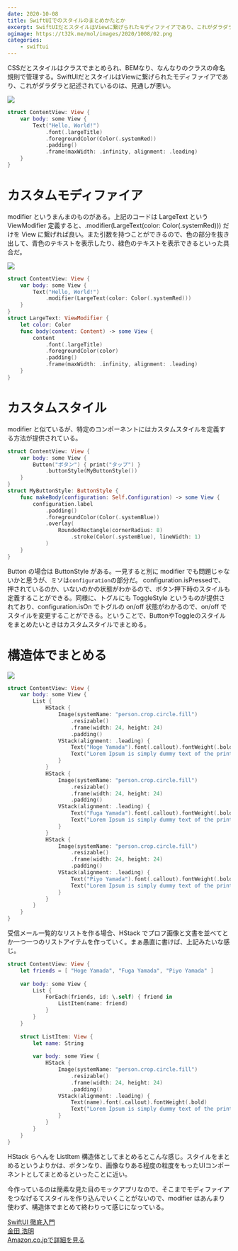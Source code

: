 ```yaml
---
date: 2020-10-08
title: SwiftUIでのスタイルのまとめかたとか
excerpt: SwiftUIだとスタイルはViewに繋げられたモディファイアであり、これがダラダラと記述されているのは、見通しが悪い。
ogimage: https://t32k.me/mol/images/2020/1008/02.png
categories: 
    - swiftui
---
```


CSSだとスタイルはクラスでまとめられ、BEMなり、なんなりのクラスの命名規則で管理する。SwiftUIだとスタイルはViewに繋げられたモディファイアであり、これがダラダラと記述されているのは、見通しが悪い。

![](/mol/images/2020/1008/00.png)

```Swift
struct ContentView: View {
    var body: some View {
        Text("Hello, World!")
            .font(.largeTitle)
            .foregroundColor(Color(.systemRed))
            .padding()
            .frame(maxWidth: .infinity, alignment: .leading)
    }
}
```

# カスタムモディファイア

modifier というまんまのものがある。上記のコードは LargeText という ViewModifier 定義すると、.modifier(LargeText(color: Color(.systemRed))) だけを View に繋げれば良い。また引数を持つことができるので、色の部分を抜き出して、青色のテキストを表示したり、緑色のテキストを表示できるといった具合だ。

![](/mol/images/2020/1008/01.png)

```swift
struct ContentView: View {
    var body: some View {
        Text("Hello, World!")
            .modifier(LargeText(color: Color(.systemRed)))
    }
}
struct LargeText: ViewModifier {
    let color: Color
    func body(content: Content) -> some View {
        content
            .font(.largeTitle)
            .foregroundColor(color)
            .padding()
            .frame(maxWidth: .infinity, alignment: .leading)
    }
}
```

# カスタムスタイル

modifier と似ているが、特定のコンポーネントにはカスタムスタイルを定義する方法が提供されている。

```swift
struct ContentView: View {
    var body: some View {
        Button("ボタン") { print("タップ") }
            .buttonStyle(MyButtonStyle())
    }
}
struct MyButtonStyle: ButtonStyle {
    func makeBody(configuration: Self.Configuration) -> some View {
        configuration.label
            .padding()
            .foregroundColor(Color(.systemBlue))
            .overlay(
                RoundedRectangle(cornerRadius: 8)
                    .stroke(Color(.systemBlue), lineWidth: 1)
            )
    }
}
```

Button の場合は ButtonStyle がある。一見すると別に modifier でも問題じゃないかと思うが、ミソは`configuration`の部分だ。 configuration.isPressedで、押されているのか、いないのかの状態がわかるので、ボタン押下時のスタイルも定義することができる。同様に、トグルにも ToggleStyle というものが提供されており、configuration.isOn でトグルの on/off 状態がわかるので、on/off でスタイルを変更することができる。ということで、ButtonやToggleのスタイルをまとめたいときはカスタムスタイルでまとめる。

# 構造体でまとめる

![](/mol/images/2020/1008/02.png)

```swift
struct ContentView: View {
    var body: some View {
        List {
            HStack {
                Image(systemName: "person.crop.circle.fill")
                    .resizable()
                    .frame(width: 24, height: 24)
                    .padding()
                VStack(alignment: .leading) {
                    Text("Hoge Yamada").font(.callout).fontWeight(.bold)
                    Text("Lorem Ipsum is simply dummy text of the printing and typesetting industry. Lorem Ipsum has been the industry's standard dummy text ever since the 1500s, when an unknown printer took a galley of type and scrambled it to make a type specimen book.").lineLimit(2).font(.caption)
                }
            }
            HStack {
                Image(systemName: "person.crop.circle.fill")
                    .resizable()
                    .frame(width: 24, height: 24)
                    .padding()
                VStack(alignment: .leading) {
                    Text("Fuga Yamada").font(.callout).fontWeight(.bold)
                    Text("Lorem Ipsum is simply dummy text of the printing and typesetting industry. Lorem Ipsum has been the industry's standard dummy text ever since the 1500s, when an unknown printer took a galley of type and scrambled it to make a type specimen book.").lineLimit(2).font(.caption)
                }
            }
            HStack {
                Image(systemName: "person.crop.circle.fill")
                    .resizable()
                    .frame(width: 24, height: 24)
                    .padding()
                VStack(alignment: .leading) {
                    Text("Piyo Yamada").font(.callout).fontWeight(.bold)
                    Text("Lorem Ipsum is simply dummy text of the printing and typesetting industry. Lorem Ipsum has been the industry's standard dummy text ever since the 1500s, when an unknown printer took a galley of type and scrambled it to make a type specimen book.").lineLimit(2).font(.caption)
                }
            }
        }
    }
}
```

受信メール一覧的なリストを作る場合、HStack でプロフ画像と文書を並べてとか一つ一つのリストアイテムを作っていく。まぁ愚直に書けば、上記みたいな感じ。

```swift
struct ContentView: View {
    let friends = [ "Hoge Yamada", "Fuga Yamada", "Piyo Yamada" ]
    
    var body: some View {
        List {
            ForEach(friends, id: \.self) { friend in
                ListItem(name: friend)
            }
        }
    }
    
    struct ListItem: View {
        let name: String
        
        var body: some View {
            HStack {
                Image(systemName: "person.crop.circle.fill")
                    .resizable()
                    .frame(width: 24, height: 24)
                    .padding()
                VStack(alignment: .leading) {
                    Text(name).font(.callout).fontWeight(.bold)
                    Text("Lorem Ipsum is simply dummy text of the printing and typesetting industry. Lorem Ipsum has been the industry's standard dummy text ever since the 1500s, when an unknown printer took a galley of type and scrambled it to make a type specimen book.").lineLimit(2).font(.caption)
                }
            }
        }
    }
}
```

HStack らへんを ListItem 構造体としてまとめるとこんな感じ。スタイルをまとめるというよりかは、ボタンなり、画像なりある程度の粒度をもったUIコンポーネントとしてまとめるといったことに近い。

今作っているのは簡素な見た目のモックアプリなので、そこまでモディファイアをつなげるてスタイルを作り込んでいくことがないので、modifier はあんまり使わず、構造体でまとめて終わりって感じになっている。

<div class="__media"><a href="https://www.amazon.co.jp/dp/4815604061/?tag=warikiru-22" target="_blank" rel="noopener">
<img src="https://images-na.ssl-images-amazon.com/images/I/416ZqsPCCjL._SX393_BO1,204,203,200_.jpg" alt="" class="__media__image">
<div class="__media__body">
    <div>SwiftUI 徹底入門</div>
    <div class="__media__text">金田 浩明</div>
    <div>Amazon.co.jpで詳細を見る</div>
</div>
</a></div>